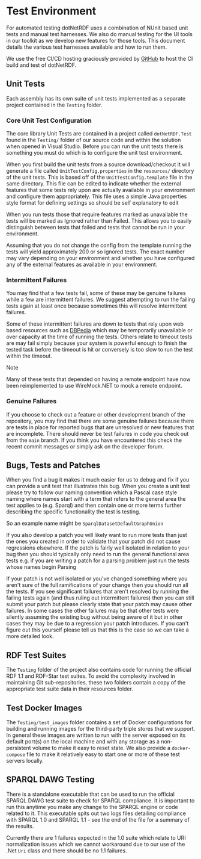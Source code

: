 # Test Environment

For automated testing dotNetRDF uses a combination of NUnit based unit tests and manual test harnesses. We also do manual testing for the UI tools in our toolkit as we develop new features for those tools. This document details the various test harnesses available and how to run them.

We use the free CI/CD hosting graciously provided by [GitHub](https://github.com) to host the CI build and test of dotNetRDF.

## Unit Tests

Each assembly has its own suite of unit tests implemented as a separate project contained in the `Testing` folder. 

### Core Unit Test Configuration

The core library Unit Tests are contained in a project called `dotNetRDF.Test` found in the `Testing/` folder of our source code and within the solution when opened in Visual Studio. Before you can run the unit tests there is something you must do which is to configure the unit test environment.

When you first build the unit tests from a source download/checkout it will generate a file called `UnitTestConfig.properties` in the `resources/` directory of the unit tests. This is based off of the `UnitTestConfig.template` file in the same directory.  This file can be edited to indicate whether the external features that some tests rely upon are actually available in your environment and configure them appropriately. This file uses a simple Java properties style format for defining settings so should be self explanatory to edit

When you run tests those that require features marked as unavailable the tests will be marked as Ignored rather than Failed. This allows you to easily distinguish between tests that failed and tests that cannot be run in your environment.

Assuming that you do not change the config from the template running the tests will yield approximately 200 or so ignored tests. The exact number may vary depending on your environment and whether you have configured any of the external features as available in your environment.

### Intermittent Failures

You may find that a few tests fail, some of these may be genuine failures while a few are intermittent failures. We suggest attempting to run the failing tests again at least once because sometimes this will resolve intermittent failures.

Some of these intermittent failures are down to tests that rely upon web based resources such as [DBPedia](http://dbpedia.org) which may be temporarily unavailable or over capacity at the time of running the tests.  Others relate to timeout tests are may fail simply because your system is powerful enough to finish the tested task before the timeout is hit or conversely is too slow to run the test within the timeout.

> [!NOTE]
> Many of these tests that depended on having a remote endpoint have now been reimplemented to use WireMock.NET to mock a remote endpoint.

### Genuine Failures

If you choose to check out a feature or other development branch of the repository, you may find that there are some genuine failures because there are tests in place for reported bugs that are unresolved or new features that are incomplete.
There should never be test failures in code you check out from the `main` branch.
If you think you have encountered this check the recent commit messages or simply ask on the developer forum.

## Bugs, Tests and Patches

When you find a bug it makes it much easier for us to debug and fix if you can provide a unit test that illustrates this bug. When you create a unit test please try to follow our naming convention which a Pascal case style naming where names start with a term that refers to the general area the test applies to (e.g. Sparql) and then contain one or more terms further describing the specific functionality the test is testing.

So an example name might be `SparqlDatasetDefaultGraphUnion`

If you also develop a patch you will likely want to run more tests than just the ones you created in order to validate that your patch did not cause regressions elsewhere. If the patch is fairly well isolated in relation to your bug then you should typically only need to run the general functional area tests e.g. if you are writing a patch for a parsing problem just run the tests whose names begin Parsing

If your patch is not well isolated or you've changed something where you aren't sure of the full ramifications of your change then you should run all the tests. If you see significant failures that aren't resolved by running the failing tests again (and thus ruling out intermittent failures) then you can still submit your patch but please clearly state that your patch may cause other failures. In some cases the other failures may be that other tests were silently assuming the existing bug without being aware of it but in other cases they may be due to a regression your patch introduces. If you can't figure out this yourself please tell us that this is the case so we can take a more detailed look.

## RDF Test Suites

The `Testing` folder of the project also contains code for running the official RDF 1.1 and RDF-Star test suites. 
To avoid the complexity involved in maintaining Git sub-repositories, these two folders contain a copy of the appropriate test suite data in their resources folder.

## Test Docker Images

The `Testing/test_images` folder contains a set of Docker configurations for building and running images for the third-party triple stores that we support. In general these images are written to run with the server exposed on its default port(s) on the local machine and with any storage as a non-persistent volume to make it easy to reset state. We also provide a `docker-compose` file to make it relatively easy to start one or more of these test servers locally.

## SPARQL DAWG Testing

There is a standalone executable that can be used to run the official SPARQL DAWG test suite to check for SPARQL compliance. It is important to run this anytime you make any change to the SPARQL engine or code related to it. This executable spits out two logs files detailing compliance with SPARQL 1.0 and SPARQL 1.1 - see the end of the file for a summary of the results.

Currently there are 1 failures expected in the 1.0 suite which relate to URI normalization issues which we cannot workaround due to our use of the .Net `Uri` class and there should be no 1.1 failures.